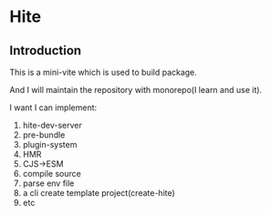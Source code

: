 # Hite

## Introduction

This is a mini-vite which is used to build package.

And I will maintain the repository with monorepo(I learn and use it).

I want I can implement:

1. hite-dev-server
2. pre-bundle
3. plugin-system
4. HMR
5. CJS->ESM
6. compile source
7. parse env file
8. a cli create template project(create-hite)
9. etc
